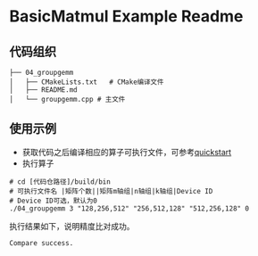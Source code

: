 # BasicMatmul Example Readme
## 代码组织
```
├── 04_groupgemm
│   ├── CMakeLists.txt   # CMake编译文件
│   ├── README.md
│   └── groupgemm.cpp # 主文件
```
## 使用示例
- 获取代码之后编译相应的算子可执行文件，可参考[quickstart](../../docs/quickstart.md#算子编译)
- 执行算子
```
# cd [代码仓路径]/build/bin
# 可执行文件名 |矩阵个数||矩阵m轴组|n轴组|k轴组|Device ID
# Device ID可选，默认为0
./04_groupgemm 3 "128,256,512" "256,512,128" "512,256,128" 0
```
执行结果如下，说明精度比对成功。
```
Compare success.
```